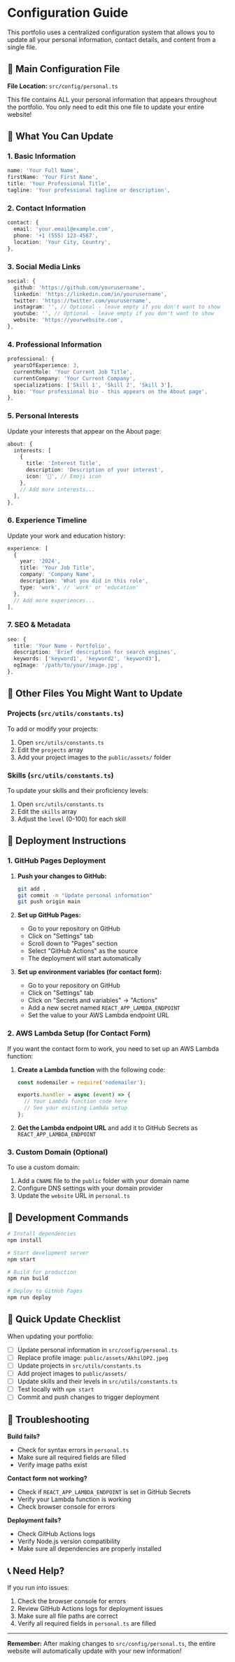 # Configuration Guide

This portfolio uses a centralized configuration system that allows you to update all your personal information, contact details, and content from a single file.

## 📍 Main Configuration File

**File Location:** `src/config/personal.ts`

This file contains ALL your personal information that appears throughout the portfolio. You only need to edit this one file to update your entire website!

## 🎯 What You Can Update

### 1. Basic Information
```typescript
name: 'Your Full Name',
firstName: 'Your First Name',
title: 'Your Professional Title',
tagline: 'Your professional tagline or description',
```

### 2. Contact Information
```typescript
contact: {
  email: 'your.email@example.com',
  phone: '+1 (555) 123-4567',
  location: 'Your City, Country',
},
```

### 3. Social Media Links
```typescript
social: {
  github: 'https://github.com/yourusername',
  linkedin: 'https://linkedin.com/in/yourusername',
  twitter: 'https://twitter.com/yourusername',
  instagram: '', // Optional - leave empty if you don't want to show
  youtube: '', // Optional - leave empty if you don't want to show
  website: 'https://yourwebsite.com',
},
```

### 4. Professional Information
```typescript
professional: {
  yearsOfExperience: 3,
  currentRole: 'Your Current Job Title',
  currentCompany: 'Your Current Company',
  specializations: ['Skill 1', 'Skill 2', 'Skill 3'],
  bio: 'Your professional bio - this appears on the About page',
},
```

### 5. Personal Interests
Update your interests that appear on the About page:
```typescript
about: {
  interests: [
    {
      title: 'Interest Title',
      description: 'Description of your interest',
      icon: '🌟', // Emoji icon
    },
    // Add more interests...
  ],
},
```

### 6. Experience Timeline
Update your work and education history:
```typescript
experience: [
  {
    year: '2024',
    title: 'Your Job Title',
    company: 'Company Name',
    description: 'What you did in this role',
    type: 'work', // 'work' or 'education'
  },
  // Add more experiences...
],
```

### 7. SEO & Metadata
```typescript
seo: {
  title: 'Your Name - Portfolio',
  description: 'Brief description for search engines',
  keywords: ['keyword1', 'keyword2', 'keyword3'],
  ogImage: '/path/to/your/image.jpg',
},
```

## 📁 Other Files You Might Want to Update

### Projects (`src/utils/constants.ts`)
To add or modify your projects:
1. Open `src/utils/constants.ts`
2. Edit the `projects` array
3. Add your project images to the `public/assets/` folder

### Skills (`src/utils/constants.ts`)
To update your skills and their proficiency levels:
1. Open `src/utils/constants.ts`
2. Edit the `skills` array
3. Adjust the `level` (0-100) for each skill

## 🚀 Deployment Instructions

### 1. GitHub Pages Deployment

1. **Push your changes to GitHub:**
   ```bash
   git add .
   git commit -m "Update personal information"
   git push origin main
   ```

2. **Set up GitHub Pages:**
   - Go to your repository on GitHub
   - Click on "Settings" tab
   - Scroll down to "Pages" section
   - Select "GitHub Actions" as the source
   - The deployment will start automatically

3. **Set up environment variables (for contact form):**
   - Go to your repository on GitHub
   - Click on "Settings" tab
   - Click on "Secrets and variables" → "Actions"
   - Add a new secret named `REACT_APP_LAMBDA_ENDPOINT`
   - Set the value to your AWS Lambda endpoint URL

### 2. AWS Lambda Setup (for Contact Form)

If you want the contact form to work, you need to set up an AWS Lambda function:

1. **Create a Lambda function** with the following code:
   ```javascript
   const nodemailer = require('nodemailer');
   
   exports.handler = async (event) => {
     // Your Lambda function code here
     // See your existing Lambda setup
   };
   ```

2. **Get the Lambda endpoint URL** and add it to GitHub Secrets as `REACT_APP_LAMBDA_ENDPOINT`

### 3. Custom Domain (Optional)

To use a custom domain:
1. Add a `CNAME` file to the `public` folder with your domain name
2. Configure DNS settings with your domain provider
3. Update the `website` URL in `personal.ts`

## 🔧 Development Commands

```bash
# Install dependencies
npm install

# Start development server
npm start

# Build for production
npm run build

# Deploy to GitHub Pages
npm run deploy
```

## 📝 Quick Update Checklist

When updating your portfolio:

- [ ] Update personal information in `src/config/personal.ts`
- [ ] Replace profile image: `public/assets/AkhilDP2.jpeg`
- [ ] Update projects in `src/utils/constants.ts`
- [ ] Add project images to `public/assets/`
- [ ] Update skills and their levels in `src/utils/constants.ts`
- [ ] Test locally with `npm start`
- [ ] Commit and push changes to trigger deployment

## 🐛 Troubleshooting

**Build fails?**
- Check for syntax errors in `personal.ts`
- Make sure all required fields are filled
- Verify image paths exist

**Contact form not working?**
- Check if `REACT_APP_LAMBDA_ENDPOINT` is set in GitHub Secrets
- Verify your Lambda function is working
- Check browser console for errors

**Deployment fails?**
- Check GitHub Actions logs
- Verify Node.js version compatibility
- Make sure all dependencies are properly installed

## 📞 Need Help?

If you run into issues:
1. Check the browser console for errors
2. Review GitHub Actions logs for deployment issues
3. Make sure all file paths are correct
4. Verify all required fields in `personal.ts` are filled

---

**Remember:** After making changes to `src/config/personal.ts`, the entire website will automatically update with your new information!
